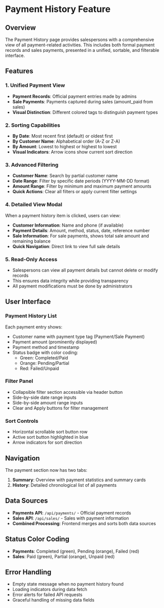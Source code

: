 # Payment History Feature

## Overview

The Payment History page provides salespersons with a comprehensive view of all payment-related activities. This includes both formal payment records and sales payments, presented in a unified, sortable, and filterable interface.

## Features

### 1. **Unified Payment View**

- **Payment Records**: Official payment entries made by admins
- **Sale Payments**: Payments captured during sales (amount_paid from sales)
- **Visual Distinction**: Different colored tags to distinguish payment types

### 2. **Sorting Capabilities**

- **By Date**: Most recent first (default) or oldest first
- **By Customer Name**: Alphabetical order (A-Z or Z-A)
- **By Amount**: Lowest to highest or highest to lowest
- **Visual Indicators**: Arrow icons show current sort direction

### 3. **Advanced Filtering**

- **Customer Name**: Search by partial customer name
- **Date Range**: Filter by specific date periods (YYYY-MM-DD format)
- **Amount Range**: Filter by minimum and maximum payment amounts
- **Quick Actions**: Clear all filters or apply current filter settings

### 4. **Detailed View Modal**

When a payment history item is clicked, users can view:

- **Customer Information**: Name and phone (if available)
- **Payment Details**: Amount, method, status, date, reference number
- **Sale Information**: For sale payments, shows total sale amount and remaining balance
- **Quick Navigation**: Direct link to view full sale details

### 5. **Read-Only Access**

- Salespersons can view all payment details but cannot delete or modify records
- This ensures data integrity while providing transparency
- All payment modifications must be done by administrators

## User Interface

### Payment History List

Each payment entry shows:

- Customer name with payment type tag (Payment/Sale Payment)
- Payment amount (prominently displayed)
- Payment method and timestamp
- Status badge with color coding:
  - Green: Completed/Paid
  - Orange: Pending/Partial
  - Red: Failed/Unpaid

### Filter Panel

- Collapsible filter section accessible via header button
- Side-by-side date range inputs
- Side-by-side amount range inputs
- Clear and Apply buttons for filter management

### Sort Controls

- Horizontal scrollable sort button row
- Active sort button highlighted in blue
- Arrow indicators for sort direction

## Navigation

The payment section now has two tabs:

1. **Summary**: Overview with payment statistics and summary cards
2. **History**: Detailed chronological list of all payments

## Data Sources

- **Payments API**: `/api/payments/` - Official payment records
- **Sales API**: `/api/sales/` - Sales with payment information
- **Combined Processing**: Frontend merges and sorts both data sources

## Status Color Coding

- **Payments**: Completed (green), Pending (orange), Failed (red)
- **Sales**: Paid (green), Partial (orange), Unpaid (red)

## Error Handling

- Empty state message when no payment history found
- Loading indicators during data fetch
- Error alerts for failed API requests
- Graceful handling of missing data fields
